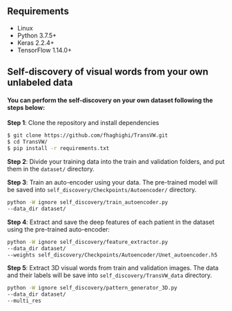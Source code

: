 ## Requirements

+ Linux
+ Python 3.7.5+
+ Keras 2.2.4+
+ TensorFlow 1.14.0+

## Self-discovery of visual words from your own unlabeled data

####  You can perform the self-discovery on your own dataset following the steps below:

**Step 1**: Clone the repository and install dependencies
```bash
$ git clone https://github.com/fhaghighi/TransVW.git
$ cd TransVW/
$ pip install -r requirements.txt

```

**Step 2**: Divide your training data into the train and validation folders, and put them in the `dataset/` directory. 

**Step 3**: Train an auto-encoder using your data. The pre-trained model will be saved into `self_discovery/Checkpoints/Autoencoder/` directory.  

```bash
python -W ignore self_discovery/train_autoencoder.py 
--data_dir dataset/ 
```
**Step 4**: Extract and save the deep features of each patient in the dataset using the pre-trained auto-encoder:

```bash
python -W ignore self_discovery/feature_extractor.py 
--data_dir dataset/  
--weights self_discovery/Checkpoints/Autoencoder/Unet_autoencoder.h5
```

**Step 5**: Extract 3D visual words from train and validation images. The data and their labels will be save into `self_discovery/TransVW_data` directory.

```bash
python -W ignore self_discovery/pattern_generator_3D.py 
--data_dir dataset/  
--multi_res

```

